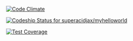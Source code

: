 [![Code Climate](https://codeclimate.com/github/superacidjax/myhelloworld/badges/gpa.svg)](https://codeclimate.com/github/superacidjax/myhelloworld)

[ ![Codeship Status for superacidjax/myhelloworld](https://codeship.com/projects/2b7f10a0-5a17-0132-5c35-0ee213902fd1/status)](https://codeship.com/projects/50344)

[![Test Coverage](https://codeclimate.com/github/superacidjax/myhelloworld/badges/coverage.svg)](https://codeclimate.com/github/superacidjax/myhelloworld)